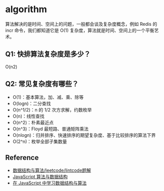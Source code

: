 # algorithm

算法解决的是时间、空间上的问题，一般都会谈及复杂度概念，例如 Redis 的 incr 命令，我们都知道它是 O(1) 复杂度，算法就是时间、空间上的一个平衡艺术。

## Q1: 快排算法复杂度是多少？

O(n2)

## Q2: 常见复杂度有哪些？

* O(1)：基本算法，加、减、乘、除等
* O(logn)：二分查找
* O(n^1/2)：n 的 1/2 次方求解，约数枚举
* O(n)：线性查找
* O(n^2)：朴素最近点
* O(n^3)：Floyd 最短路、普通矩阵乘法
* O(nlogn)：归并排序、快速排序的期望复杂度、基于比较排序的算法下界
* O(2^n)：枚举全部子集数量

## Reference

* [数据结构与算法/leetcode/lintcode题解](https://algorithm.yuanbin.me/zh-hans/)
* [JavaScript 算法与数据结构](https://github.com/trekhleb/javascript-algorithms/blob/master/README.zh-CN.md)
* [在 JavaScript 中学习数据结构与算法](https://juejin.im/post/594dfe795188250d725a220a)